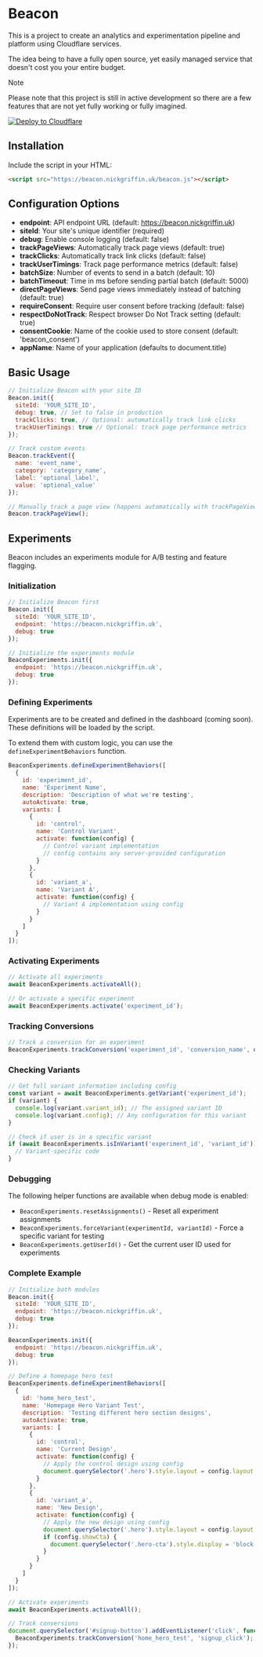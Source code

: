 # Beacon

This is a project to create an analytics and experimentation pipeline and platform using Cloudflare services.

The idea being to have a fully open source, yet easily managed service that doesn't cost you your entire budget.

> [!NOTE]
> Please note that this project is still in active development so there are a few features that are not yet fully working or fully imagined.

[![Deploy to Cloudflare](https://deploy.workers.cloudflare.com/button)](https://deploy.workers.cloudflare.com/?url=https://github.com/nicholasgriffintn/cloudflare-analytics-pipeline)

## Installation

Include the script in your HTML:

```html
<script src="https://beacon.nickgriffin.uk/beacon.js"></script>
```

## Configuration Options

- **endpoint**: API endpoint URL (default: https://beacon.nickgriffin.uk)
- **siteId**: Your site's unique identifier (required)
- **debug**: Enable console logging (default: false)
- **trackPageViews**: Automatically track page views (default: true)
- **trackClicks**: Automatically track link clicks (default: false)
- **trackUserTimings**: Track page performance metrics (default: false)
- **batchSize**: Number of events to send in a batch (default: 10)
- **batchTimeout**: Time in ms before sending partial batch (default: 5000)
- **directPageViews**: Send page views immediately instead of batching (default: true)
- **requireConsent**: Require user consent before tracking (default: false)
- **respectDoNotTrack**: Respect browser Do Not Track setting (default: true)
- **consentCookie**: Name of the cookie used to store consent (default: 'beacon_consent')
- **appName**: Name of your application (defaults to document.title)

## Basic Usage

```javascript
// Initialize Beacon with your site ID
Beacon.init({
  siteId: 'YOUR_SITE_ID',
  debug: true, // Set to false in production
  trackClicks: true, // Optional: automatically track link clicks
  trackUserTimings: true // Optional: track page performance metrics
});

// Track custom events
Beacon.trackEvent({
  name: 'event_name',
  category: 'category_name',
  label: 'optional_label',
  value: 'optional_value'
});

// Manually track a page view (happens automatically with trackPageViews: true)
Beacon.trackPageView();
```

## Experiments

Beacon includes an experiments module for A/B testing and feature flagging.

### Initialization

```javascript
// Initialize Beacon first
Beacon.init({
  siteId: 'YOUR_SITE_ID',
  endpoint: 'https://beacon.nickgriffin.uk',
  debug: true
});

// Initialize the experiments module
BeaconExperiments.init({
  endpoint: 'https://beacon.nickgriffin.uk',
  debug: true
});
```

### Defining Experiments

Experiments are to be created and defined in the dashboard (coming soon). These definitions will be loaded by the script.

To extend them with custom logic, you can use the `defineExperimentBehaviors` function.

```javascript
BeaconExperiments.defineExperimentBehaviors([
  {
    id: 'experiment_id',
    name: 'Experiment Name',
    description: 'Description of what we're testing',
    autoActivate: true,
    variants: [
      {
        id: 'control',
        name: 'Control Variant',
        activate: function(config) {
          // Control variant implementation
          // config contains any server-provided configuration
        }
      },
      {
        id: 'variant_a',
        name: 'Variant A',
        activate: function(config) {
          // Variant A implementation using config
        }
      }
    ]
  }
]);
```

### Activating Experiments

```javascript
// Activate all experiments
await BeaconExperiments.activateAll();

// Or activate a specific experiment
await BeaconExperiments.activate('experiment_id');
```

### Tracking Conversions

```javascript
// Track a conversion for an experiment
BeaconExperiments.trackConversion('experiment_id', 'conversion_name', optionalValue, optionalProperties);
```

### Checking Variants

```javascript
// Get full variant information including config
const variant = await BeaconExperiments.getVariant('experiment_id');
if (variant) {
  console.log(variant.variant_id); // The assigned variant ID
  console.log(variant.config); // Any configuration for this variant
}

// Check if user is in a specific variant
if (await BeaconExperiments.isInVariant('experiment_id', 'variant_id')) {
  // Variant-specific code
}
```

### Debugging

The following helper functions are available when debug mode is enabled:

- `BeaconExperiments.resetAssignments()` - Reset all experiment assignments
- `BeaconExperiments.forceVariant(experimentId, variantId)` - Force a specific variant for testing
- `BeaconExperiments.getUserId()` - Get the current user ID used for experiments

### Complete Example

```javascript
// Initialize both modules
Beacon.init({
  siteId: 'YOUR_SITE_ID',
  endpoint: 'https://beacon.nickgriffin.uk',
  debug: true
});

BeaconExperiments.init({
  endpoint: 'https://beacon.nickgriffin.uk',
  debug: true
});

// Define a homepage hero test
BeaconExperiments.defineExperimentBehaviors([
  {
    id: 'home_hero_test',
    name: 'Homepage Hero Variant Test',
    description: 'Testing different hero section designs',
    autoActivate: true,
    variants: [
      {
        id: 'control',
        name: 'Current Design',
        activate: function(config) {
          // Apply the control design using config
          document.querySelector('.hero').style.layout = config.layout || 'default';
        }
      },
      {
        id: 'variant_a',
        name: 'New Design',
        activate: function(config) {
          // Apply the new design using config
          document.querySelector('.hero').style.layout = config.layout || 'new';
          if (config.showCta) {
            document.querySelector('.hero-cta').style.display = 'block';
          }
        }
      }
    ]
  }
]);

// Activate experiments
await BeaconExperiments.activateAll();

// Track conversions
document.querySelector('#signup-button').addEventListener('click', function() {
  BeaconExperiments.trackConversion('home_hero_test', 'signup_click');
});
```